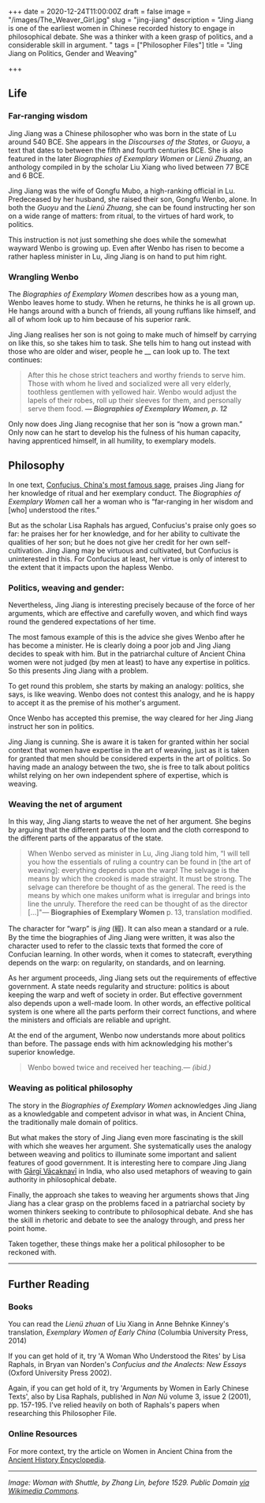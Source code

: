 +++
date = 2020-12-24T11:00:00Z
draft = false
image = "/images/The_Weaver_Girl.jpg"
slug = "jing-jiang"
description = "Jing Jiang is one of the earliest women in Chinese recorded history to engage in philosophical debate. She was a thinker with a keen grasp of politics, and a considerable skill in argument. "
tags = ["Philosopher Files"]
title = "Jing Jiang on Politics, Gender and Weaving"

+++


## **Life**

### Far-ranging wisdom

Jing Jiang was a Chinese philosopher who was born in the state of Lu around 540 BCE. She appears in the _Discourses of the States_, or _Guoyu_, a text that dates to between the fifth and fourth centuries BCE. She is also featured in the later _Biographies of Exemplary Women_ or _Lienü Zhuang_, an anthology compiled in by the scholar Liu Xiang who lived between 77 BCE and 6 BCE.

Jing Jiang was the wife of Gongfu Mubo, a high-ranking official in Lu. Predeceased by her husband, she raised their son, Gongfu Wenbo, alone. In both the _Guoyu_ and the _Lienü Zhuang_, she can be found instructing her son on a wide range of matters: from ritual, to the virtues of hard work, to politics.

This instruction is not just something she does while the somewhat wayward Wenbo is growing up. Even after Wenbo has risen to become a rather hapless minister in Lu, Jing Jiang is on hand to put him right.

### Wrangling Wenbo

The _Biographies of Exemplary Women_ describes how as a young man, Wenbo leaves home to study. When he returns, he thinks he is all grown up. He hangs around with a bunch of friends, all young ruffians like himself, and all of whom look up to him because of his superior rank.

Jing Jiang realises her son is not going to make much of himself by carrying on like this, so she takes him to task. She tells him to hang out instead with those who are older and wiser, people he __ can look up to. The text continues:

> After this he chose strict teachers and worthy friends to serve him. Those with whom he lived and socialized were all very elderly, toothless gentlemen with yellowed hair. Wenbo would adjust the lapels of their robes, roll up their sleeves for them, and personally serve them food. **— _Biographies of Exemplary Women, p. 12_**

Only now does Jing Jiang recognise that her son is “now a grown man.” Only now can he start to develop his the fulness of his human capacity, having apprenticed himself, in all humility, to exemplary models.

## **Philosophy**

In one text, [Confucius, China's most famous sage](/confucius), praises Jing Jiang for her knowledge of ritual and her exemplary conduct. The _Biographies of Exemplary Women_ call her a woman who is “far-ranging in her wisdom and [who] understood the rites.”

But as the scholar Lisa Raphals has argued, Confucius's praise only goes so far: he praises her for her knowledge, and for her ability to cultivate the qualities of her son; but he does not give her credit for her own self-cultivation. Jing Jiang may be virtuous and cultivated, but Confucius is uninterested in this. For Confucius at least, her virtue is only of interest to the extent that it impacts upon the hapless Wenbo.

### **Politics, weaving and gender:**

Nevertheless, Jing Jiang is interesting precisely because of the force of her arguments, which are effective and carefully woven, and which find ways round the gendered expectations of her time.

The most famous example of this is the advice she gives Wenbo after he has become a minister. He is clearly doing a poor job and Jing Jiang decides to speak with him. But in the patriarchal culture of Ancient China women were not judged (by men at least) to have any expertise in politics. So this presents Jing Jiang with a problem.

To get round this problem, she starts by making an analogy: politics, she says, is like weaving. Wenbo does not contest this analogy, and he is happy to accept it as the premise of his mother's argument.

Once Wenbo has accepted this premise, the way cleared for her Jing Jiang instruct her son in politics.

Jing Jiang is cunning. She is aware it is taken for granted within her social context that women have expertise in the art of weaving, just as it is taken for granted that men should be considered experts in the art of politics. So having made an analogy between the two, she is free to talk about politics whilst relying on her own independent sphere of expertise, which is weaving.

### Weaving the net of argument

In this way, Jing Jiang starts to weave the net of her argument. She begins by arguing that the different parts of the loom and the cloth correspond to the different parts of the apparatus of the state.

> When Wenbo served as minister in Lu, Jing Jiang told him, “I will tell you how the essentials of ruling a country can be found in [the art of weaving]: everything depends upon the warp! The selvage is the means by which the crooked is made straight. It must be strong. The selvage can therefore be thought of as the general. The reed is the means by which one makes uniform what is irregular and brings into line the unruly. Therefore the reed can be thought of as the director [...]"— **Biographies of Exemplary Women** p. 13, translation modified.

The character for “warp” is _jing_ (經). It can also mean a standard or a rule. By the time the biographies of Jing Jiang were written, it was also the character used to refer to the classic texts that formed the core of Confucian learning. In other words, when it comes to statecraft, everything depends on the warp: on regularity, on standards, and on learning.

As her argument proceeds, Jing Jiang sets out the requirements of effective government. A state needs regularity and structure: politics is about keeping the warp and weft of society in order. But effective government also depends upon a well-made loom. In other words, an effective political system is one where all the parts perform their correct functions, and where the ministers and officials are reliable and upright.

At the end of the argument, Wenbo now understands more about politics than before. The passage ends with him acknowledging his mother's superior knowledge.

> Wenbo bowed twice and received her teaching._— (ibid.)_

### Weaving as political philosophy

The story in the _Biographies of Exemplary Women_ acknowledges Jing Jiang as a knowledgable and competent advisor in what was, in Ancient China, the traditionally male domain of politics.

But what makes the story of Jing Jiang even more fascinating is the skill with which she weaves her argument. She systematically uses the analogy between weaving and politics to illuminate some important and salient features of good government. It is interesting here to compare Jing Jiang with [Gārgī Vācaknavī](/gargi) in India, who also used metaphors of weaving to gain authority in philosophical debate.

Finally, the approach she takes to weaving her arguments shows that Jing Jiang has a clear grasp on the problems faced in a patriarchal society by women thinkers seeking to contribute to philosophical debate. And she has the skill in rhetoric and debate to see the analogy through, and press her point home.

Taken together, these things make her a political philosopher to be reckoned with.

---

## **Further Reading**

### **Books**

You can read the _Lienü zhuan_ of Liu Xiang in Anne Behnke Kinney's translation, _Exemplary Women of Early China_ (Columbia University Press, 2014)

If you can get hold of it, try 'A Woman Who Understood the Rites' by Lisa Raphals, in Bryan van Norden's _Confucius and the Analects: New Essays_ (Oxford University Press 2002).

Again, if you can get hold of it, try 'Arguments by Women in Early Chinese Texts', also by Lisa Raphals, published in _Nan Nü_ volume 3, issue 2 (2001), pp. 157-195. I've relied heavily on both of Raphals's papers when researching this Philosopher File.

### **Online Resources**

For more context, try the article on Women in Ancient China from the [Ancient History Encyclopedia](https://www.ancient.eu/article/1136/women-in-ancient-china/).

---

_Image: Woman with Shuttle, by Zhang Lin, before 1529. Public Domain [via Wikimedia Commons](https://commons.wikimedia.org/wiki/File:The_Weaver_Girl,_by_Zhang_Ling.jpg)._





